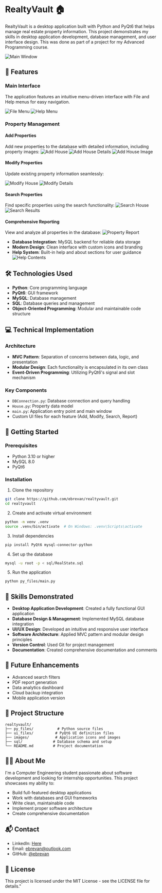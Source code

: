 # RealtyVault 🏠

RealtyVault is a desktop application built with Python and PyQt6 that helps manage real estate property information. This project demonstrates my skills in desktop application development, database management, and user interface design. This was done as part of a project for my Advanced Programming course.

![Main Window](screenshots/main_window.png)

## 🚀 Features

### Main Interface
The application features an intuitive menu-driven interface with File and Help menus for easy navigation.

![File Menu](screenshots/file_menu.png) ![Help Menu](screenshots/help_menu_1.png)

### Property Management

#### Add Properties
Add new properties to the database with detailed information, including property images:
![Add House](screenshots/add_house_1.png) ![Add House Details](screenshots/add_house_2.png) ![Add House Image](screenshots/add_house_3.png)

#### Modify Properties
Update existing property information seamlessly:

![Modify House](screenshots/modify_house_1.png) ![Modify Details](screenshots/modify_house_2.png)

#### Search Properties
Find specific properties using the search functionality:
![Search House](screenshots/search_house_1.png) ![Search Results](screenshots/search_house_2.png)

#### Comprehensive Reporting
View and analyze all properties in the database:
![Property Report](screenshots/report.png)

- **Database Integration**: MySQL backend for reliable data storage
- **Modern Design**: Clean interface with custom icons and branding
- **Help System**: Built-in help and about sections for user guidance
  ![Help Contents](screenshots/help_menu_2.png)

## 🛠️ Technologies Used

- **Python**: Core programming language
- **PyQt6**: GUI framework
- **MySQL**: Database management
- **SQL**: Database queries and management
- **Object-Oriented Programming**: Modular and maintainable code structure

## 💻 Technical Implementation

### Architecture
- **MVC Pattern**: Separation of concerns between data, logic, and presentation
- **Modular Design**: Each functionality is encapsulated in its own class
- **Event-Driven Programming**: Utilizing PyQt6's signal and slot mechanism

### Key Components
- `DBConnection.py`: Database connection and query handling
- `House.py`: Property data model
- `main.py`: Application entry point and main window
- Custom UI files for each feature (Add, Modify, Search, Report)

## 🚀 Getting Started

### Prerequisites
- Python 3.10 or higher
- MySQL 8.0
- PyQt6

### Installation

1. Clone the repository
```bash
git clone https://github.com/ebrevan/realtyvault.git
cd realtyvault
```

2. Create and activate virtual environment
```bash
python -m venv .venv
source .venv/bin/activate  # On Windows: .venv\Scripts\activate
```

3. Install dependencies
```bash
pip install PyQt6 mysql-connector-python
```

4. Set up the database
```bash
mysql -u root -p < sql/RealState.sql
```

5. Run the application
```bash
python py_files/main.py
```

## 🎯 Skills Demonstrated

- **Desktop Application Development**: Created a fully functional GUI application
- **Database Design & Management**: Implemented MySQL database integration
- **UI/UX Design**: Developed an intuitive and responsive user interface
- **Software Architecture**: Applied MVC pattern and modular design principles
- **Version Control**: Used Git for project management
- **Documentation**: Created comprehensive documentation and comments

## 🌟 Future Enhancements

- Advanced search filters
- PDF report generation
- Data analytics dashboard
- Cloud backup integration
- Mobile application version

## 📝 Project Structure
```
realtyvault/
├── py_files/           # Python source files
├── ui_files/          # PyQt6 UI definition files
├── images/            # Application icons and images
├── sql/              # Database schema and setup
└── README.md         # Project documentation
```

## 👨‍💻 About Me

I'm a Computer Engineering student passionate about software development and looking for internship opportunities. This project showcases my ability to:
- Build full-featured desktop applications
- Work with databases and GUI frameworks
- Write clean, maintainable code
- Implement proper software architecture
- Create comprehensive documentation

## 📬 Contact

- LinkedIn: [Here](https://www.linkedin.com/in/ebrevan/)
- Email: ebrevan@outlook.com
- GitHub: [@ebrevan](https://github.com/ebrevan)

## 📄 License

This project is licensed under the MIT License - see the LICENSE file for details." 

